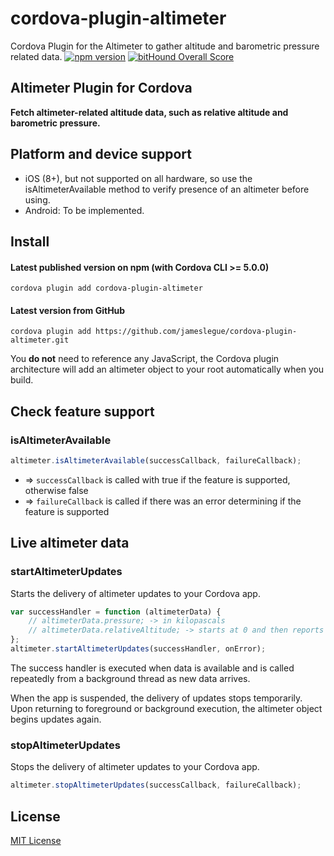 # cordova-plugin-altimeter
Cordova Plugin for the Altimeter to gather altitude and barometric pressure related data. [![npm version](https://badge.fury.io/js/cordova-plugin-altimeter.svg)](http://badge.fury.io/js/cordova-plugin-altimeter) [![bitHound Overall Score](https://www.bithound.io/github/jameslegue/cordova-plugin-altimeter/badges/score.svg)](https://www.bithound.io/github/jameslegue/cordova-plugin-altimeter)


## Altimeter Plugin for Cordova

**Fetch altimeter-related altitude data, such as relative altitude and barometric pressure.**


## Platform and device support

- iOS (8+), but not supported on all hardware, so use the isAltimeterAvailable method to verify presence of an altimeter before using.
- Android: To be implemented.

## Install

#### Latest published version on npm (with Cordova CLI >= 5.0.0)

```
cordova plugin add cordova-plugin-altimeter
```

#### Latest version from GitHub

```
cordova plugin add https://github.com/jameslegue/cordova-plugin-altimeter.git
```

You **do not** need to reference any JavaScript, the Cordova plugin architecture will add an altimeter object to your root automatically when you build.

## Check feature support

### isAltimeterAvailable

```js
altimeter.isAltimeterAvailable(successCallback, failureCallback);
```
- => `successCallback` is called with true if the feature is supported, otherwise false
- => `failureCallback` is called if there was an error determining if the feature is supported

## Live altimeter data

### startAltimeterUpdates

Starts the delivery of altimeter updates to your Cordova app.

```js
var successHandler = function (altimeterData) {
    // altimeterData.pressure; -> in kilopascals
    // altimeterData.relativeAltitude; -> starts at 0 and then reports delta on successive updates
};
altimeter.startAltimeterUpdates(successHandler, onError);
```

The success handler is executed when data is available and is called repeatedly from a background thread as new data arrives.

When the app is suspended, the delivery of updates stops temporarily. Upon returning to foreground or background execution, the altimeter object begins updates again.

### stopAltimeterUpdates

Stops the delivery of altimeter updates to your Cordova app.

```js
altimeter.stopAltimeterUpdates(successCallback, failureCallback);
```

## License

[MIT License](http://ilee.mit-license.org)